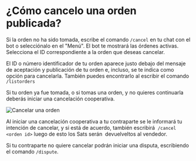 # ¿Cómo cancelo una orden publicada?

Si la orden no ha sido tomada, escribe el comando `/cancel` en tu chat con el bot o selecciónalo en el "Menú". El bot te mostrará las órdenes activas. Selecciona el ID correspondiente a la orden que deseas cancelar.

El ID o número identificador de tu orden aparece justo debajo del mensaje de aceptación y publicación de tu orden e, incluso, se te indica como opción para cancelarla. También puedes encontrarlo al escribir el comando `/listorders`

Si tu orden ya fue tomada, o si tomas una orden, y no quieres continuarla deberás iniciar una cancelación cooperativa.

![Cancelar una orden](./assets/images/cancel-order.gif)

Al iniciar una cancelación cooperativa a tu contraparte se le informará tu intención de cancelar, y si está de acuerdo, también escribirá  `/cancel <orden id>` luego de esto los Sats serán  devuelveltos al vendedor. 

Si tu contraparte no quiere cancelar podrán iniciar una disputa, escribiendo el comando `/dispute`.
